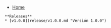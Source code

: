 <!-- docs/_sidebar.md -->

* [Home](/)
<!--* [Guide](guide.md "The greatest guide in the world")-->

	**Releases**
	* [v1.0.0](release/v1.0.0.md "Versión 1.0.0")